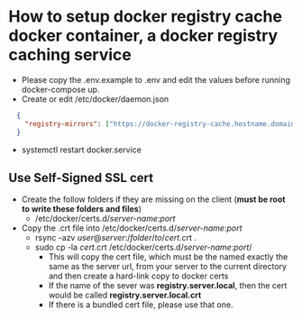 # How to setup docker registry cache docker container, a docker registry caching service

* Please copy the .env.example to .env and edit the values before running docker-compose up.
* Create or edit /etc/docker/daemon.json

```json
  {
    "registry-mirrors": ["https://docker-registry-cache.hostname.domainname"]
  }
```

* systemctl restart docker.service

## Use Self-Signed SSL cert

* Create the follow folders if they are missing on the client (**must be root to write these folders and files**)
  * /etc/docker/certs.d/*server-name*:*port*
* Copy the .crt file into /etc/docker/certs.d/*server-name*:*port*
  * rsync -azv *user*@*server*:/*folder*/*to*/*cert*.crt .
  * sudo cp -la *cert*.crt /etc/docker/certs.d/*server-name*:*port*/
    * This will copy the cert file, which must be the named exactly the same as the server url, from your server to the current directory and then create a hard-link copy to docker certs
    * If the name of the sever was **registry.server.local**, then the cert would be called **registry.server.local.crt**
    * If there is a bundled cert file, please use that one.
